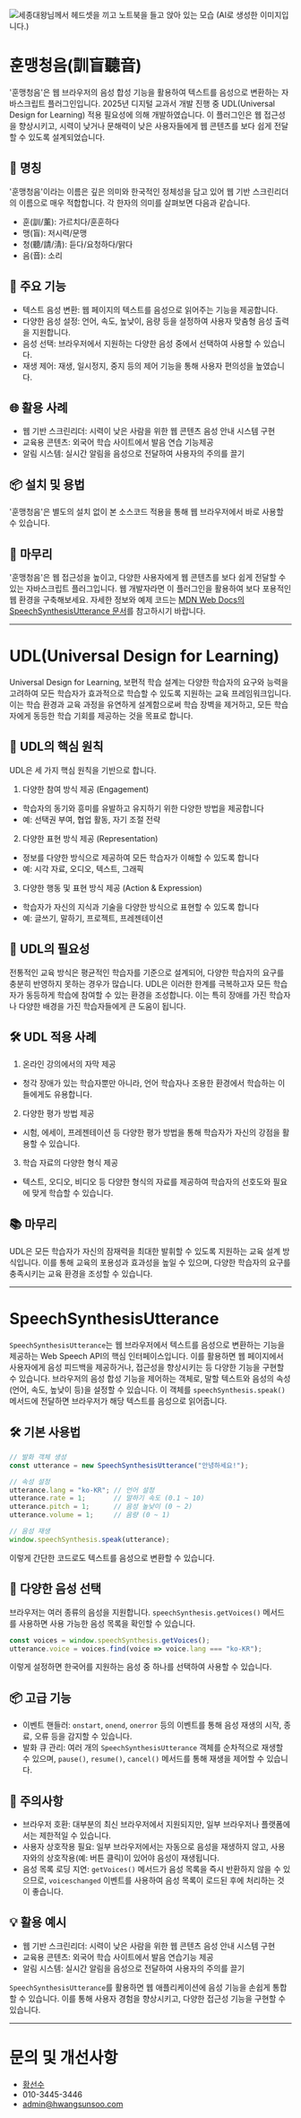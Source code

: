 ![세종대왕님께서 헤드셋을 끼고 노트북을 들고 앉아 있는 모습](./common/images/great_king_sejong.png)
(AI로 생성한 이미지입니다.)

# 훈맹청음(訓盲聽音)
'훈맹청음'은 웹 브라우저의 음성 합성 기능을 활용하여 텍스트를 음성으로 변환하는 자바스크립트 플러그인입니다.
2025년 디지털 교과서 개발 진행 중 UDL(Universal Design for Learning) 적용 필요성에 의해 개발하였습니다.
이 플러그인은 웹 접근성을 향상시키고, 시력이 낮거나 문해력이 낮은 사용자들에게 웹 콘텐츠를 보다 쉽게 전달할 수 있도록 설계되었습니다.

## 🎯 명칭
​'훈맹청음'이라는 이름은 깊은 의미와 한국적인 정체성을 담고 있어 웹 기반 스크린리더의 이름으로 매우 적합합니다.
각 한자의 의미를 살펴보면 다음과 같습니다.
- 훈(訓/薰): 가르치다/훈훈하다
- 맹(盲): 저시력/문맹
- 청(聽/請/淸): 듣다/요청하다/맑다
- 음(音): 소리

## 🔧 주요 기능
- 텍스트 음성 변환: 웹 페이지의 텍스트를 음성으로 읽어주는 기능을 제공합니다.
- 다양한 음성 설정: 언어, 속도, 높낮이, 음량 등을 설정하여 사용자 맞춤형 음성 출력을 지원합니다.
- 음성 선택: 브라우저에서 지원하는 다양한 음성 중에서 선택하여 사용할 수 있습니다.
- 재생 제어: 재생, 일시정지, 중지 등의 제어 기능을 통해 사용자 편의성을 높였습니다.

## 🌐 활용 사례
- 웹 기반 스크린리더: 시력이 낮은 사람을 위한 웹 콘텐츠 음성 안내 시스템 구현
- 교육용 콘텐츠: 외국어 학습 사이트에서 발음 연습 기능제공
- 알림 시스템: 실시간 알림을 음성으로 전달하여 사용자의 주의를 끌기

## 📦 설치 및 용법
'훈맹청음'은 별도의 설치 없이 본 소스코드 적용을 통해 웹 브라우저에서 바로 사용할 수 있습니다.

## 📢 마무리
'훈맹청음'은 웹 접근성을 높이고, 다양한 사용자에게 웹 콘텐츠를 보다 쉽게 전달할 수 있는 자바스크립트 플러그입니다.
웹 개발자라면 이 플러그인을 활용하여 보다 포용적인 웹 환경을 구축해보세요.
자세한 정보와 예제 코드는 [MDN Web Docs의 SpeechSynthesisUtterance 문서](https://developer.mozilla.org/en-US/docs/Web/API/SpeechSynthesisUtterance)를 참고하시기 바랍니다.

----

# UDL(Universal Design for Learning)
Universal Design for Learning, 보편적 학습 설계는 다양한 학습자의 요구와 능력을 고려하여 모든 학습자가 효과적으로 학습할 수 있도록 지원하는 교육 프레임워크입니다.
이는 학습 환경과 교육 과정을 유연하게 설계함으로써 학습 장벽을 제거하고, 모든 학습자에게 동등한 학습 기회를 제공하는 것을 목표로 합니다.

## 🎯 UDL의 핵심 원칙
UDL은 세 가지 핵심 원칙을 기반으로 합니다.

1. 다양한 참여 방식 제공 (Engagement)
- 학습자의 동기와 흥미를 유발하고 유지하기 위한 다양한 방법을 제공합니다
- 예: 선택권 부여, 협업 활동, 자기 조절 전략 

2. 다양한 표현 방식 제공 (Representation)
- 정보를 다양한 방식으로 제공하여 모든 학습자가 이해할 수 있도록 합니다
- 예: 시각 자료, 오디오, 텍스트, 그래픽 

3. 다양한 행동 및 표현 방식 제공 (Action & Expression)
- 학습자가 자신의 지식과 기술을 다양한 방식으로 표현할 수 있도록 합니다
- 예: 글쓰기, 말하기, 프로젝트, 프레젠테이션 

## 🌟 UDL의 필요성
전통적인 교육 방식은 평균적인 학습자를 기준으로 설계되어, 다양한 학습자의 요구를 충분히 반영하지 못하는 경우가 많습니다.
UDL은 이러한 한계를 극복하고자 모든 학습자가 동등하게 학습에 참여할 수 있는 환경을 조성합니다.
이는 특히 장애를 가진 학습자나 다양한 배경을 가진 학습자들에게 큰 도움이 됩니다.

## 🛠️ UDL 적용 사례

1. 온라인 강의에서의 자막 제공
- 청각 장애가 있는 학습자뿐만 아니라, 언어 학습자나 조용한 환경에서 학습하는 이들에게도 유용합니다.

2. 다양한 평가 방법 제공
- 시험, 에세이, 프레젠테이션 등 다양한 평가 방법을 통해 학습자가 자신의 강점을 활용할 수 있습니다.

3. 학습 자료의 다양한 형식 제공
- 텍스트, 오디오, 비디오 등 다양한 형식의 자료를 제공하여 학습자의 선호도와 필요에 맞게 학습할 수 있습니다.

## 📚 마무리
UDL은 모든 학습자가 자신의 잠재력을 최대한 발휘할 수 있도록 지원하는 교육 설계 방식입니다.
이를 통해 교육의 포용성과 효과성을 높일 수 있으며, 다양한 학습자의 요구를 충족시키는 교육 환경을 조성할 수 있습니다.

----

# SpeechSynthesisUtterance
`SpeechSynthesisUtterance`는 웹 브라우저에서 텍스트를 음성으로 변환하는 기능을 제공하는 Web Speech API의 핵심 인터페이스입니다.
이를 활용하면 웹 페이지에서 사용자에게 음성 피드백을 제공하거나, 접근성을 향상시키는 등 다양한 기능을 구현할 수 있습니다.
브라우저의 음성 합성 기능을 제어하는 객체로, 말할 텍스트와 음성의 속성(언어, 속도, 높낮이 등)을 설정할 수 있습니다.
이 객체를 `speechSynthesis.speak()` 메서드에 전달하면 브라우저가 해당 텍스트를 음성으로 읽어줍니다.

## 🛠️ 기본 사용법
```javascript
// 발화 객체 생성
const utterance = new SpeechSynthesisUtterance("안녕하세요!");

// 속성 설정
utterance.lang = "ko-KR"; // 언어 설정
utterance.rate = 1;       // 말하기 속도 (0.1 ~ 10)
utterance.pitch = 1;      // 음성 높낮이 (0 ~ 2)
utterance.volume = 1;     // 음량 (0 ~ 1)

// 음성 재생
window.speechSynthesis.speak(utterance);
```
이렇게 간단한 코드로도 텍스트를 음성으로 변환할 수 있습니다.

## 🎨 다양한 음성 선택
브라우저는 여러 종류의 음성을 지원합니다. `speechSynthesis.getVoices()` 메서드를 사용하면 사용 가능한 음성 목록을 확인할 수 있습니다.
```javascript
const voices = window.speechSynthesis.getVoices();
utterance.voice = voices.find(voice => voice.lang === "ko-KR");
```
이렇게 설정하면 한국어를 지원하는 음성 중 하나를 선택하여 사용할 수 있습니다.

## 📦 고급 기능
- 이벤트 핸들러: `onstart`, `onend`, `onerror` 등의 이벤트를 통해 음성 재생의 시작, 종료, 오류 등을 감지할 수 있습니다.
- 발화 큐 관리: 여러 개의 `SpeechSynthesisUtterance` 객체를 순차적으로 재생할 수 있으며, `pause()`, `resume()`, `cancel()` 메서드를 통해 재생을 제어할 수 있습니다.

## 🚧 주의사항
- 브라우저 호환: 대부분의 최신 브라우저에서 지원되지만, 일부 브라우저나 플랫폼에서는 제한적일 수 있습니다.
- 사용자 상호작용 필요: 일부 브라우저에서는 자동으로 음성을 재생하지 않고, 사용자와의 상호작용(예: 버튼 클릭)이 있어야 음성이 재생됩니다.
- 음성 목록 로딩 지연: `getVoices()` 메서드가 음성 목록을 즉시 반환하지 않을 수 있으므로, `voiceschanged` 이벤트를 사용하여 음성 목록이 로드된 후에 처리하는 것이 좋습니다.

## 💡 활용 예시
- 웹 기반 스크린리더: 시력이 낮은 사람을 위한 웹 콘텐츠 음성 안내 시스템 구현
- 교육용 콘텐츠: 외국어 학습 사이트에서 발음 연습기능 제공
- 알림 시스템: 실시간 알림을 음성으로 전달하여 사용자의 주의를 끌기

`SpeechSynthesisUtterance`를 활용하면 웹 애플리케이션에 음성 기능을 손쉽게 통합할 수 있습니다.
이를 통해 사용자 경험을 향상시키고, 다양한 접근성 기능을 구현할 수 있습니다.

----

# 문의 및 개선사항
- [황선수](http://hwangsunsoo.com)
- 010-3445-3446
- admin@hwangsunsoo.com
